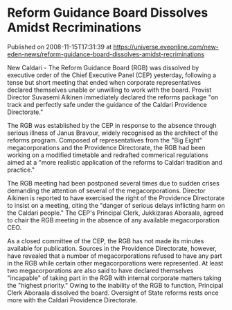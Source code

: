 # Reform Guidance Board Dissolves Amidst Recriminations
Published on 2008-11-15T17:31:39 at https://universe.eveonline.com/new-eden-news/reform-guidance-board-dissolves-amidst-recriminations

New Caldari - The Reform Guidance Board (RGB) was dissolved by executive order of the Chief Executive Panel (CEP) yesterday, following a tense but short meeting that ended when corporate representatives declared themselves unable or unwilling to work with the board. Provist Director Suvasemi Aikinen immediately declared the reforms package "on track and perfectly safe under the guidance of the Caldari Providence Directorate."

The RGB was established by the CEP in response to the absence through serious illness of Janus Bravour, widely recognised as the architect of the reforms program. Composed of representatives from the "Big Eight" megacorporations and the Providence Directorate, the RGB had been working on a modified timetable and redrafted commerical regulations aimed at a "more realistic application of the reforms to Caldari tradition and practice."

The RGB meeting had been postponed several times due to sudden crises demanding the attention of several of the megacorporations. Director Aikinen is reported to have exercised the right of the Providence Directorate to insist on a meeting, citing the "danger of serious delays inflicting harm on the Caldari people." The CEP's Principal Clerk, Jukkizaras Aboraala, agreed to chair the RGB meeting in the absence of any available megacorporation CEO.

As a closed committee of the CEP, the RGB has not made its minutes available for publication. Sources in the Providence Directorate, however, have revealed that a number of megacorporations refused to have any part in the RGB while certain other megacorporations were represented. At least two megacorporations are also said to have declared themselves "incapable" of taking part in the RGB with internal corporate matters taking the "highest priority." Owing to the inability of the RGB to function, Principal Clerk Aboraala dissolved the board. Oversight of State reforms rests once more with the Caldari Providence Directorate.
